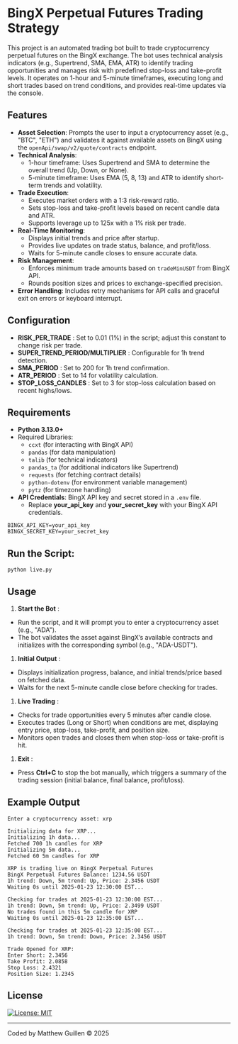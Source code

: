 # BingX Perpetual Futures Trading Strategy

This project is an automated trading bot built to trade cryptocurrency perpetual futures on the BingX exchange. The bot uses technical analysis indicators (e.g., Supertrend, SMA, EMA, ATR) to identify trading opportunities and manages risk with predefined stop-loss and take-profit levels. It operates on 1-hour and 5-minute timeframes, executing long and short trades based on trend conditions, and provides real-time updates via the console.

## Features

- **Asset Selection**: Prompts the user to input a cryptocurrency asset (e.g., "BTC", "ETH") and validates it against available assets on BingX using the `openApi/swap/v2/quote/contracts` endpoint.
- **Technical Analysis**:
  - 1-hour timeframe: Uses Supertrend and SMA to determine the overall trend (Up, Down, or None).
  - 5-minute timeframe: Uses EMA (5, 8, 13) and ATR to identify short-term trends and volatility.
- **Trade Execution**:
  - Executes market orders with a 1:3 risk-reward ratio.
  - Sets stop-loss and take-profit levels based on recent candle data and ATR.
  - Supports leverage up to 125x with a 1% risk per trade.
- **Real-Time Monitoring**:
  - Displays initial trends and price after startup.
  - Provides live updates on trade status, balance, and profit/loss.
  - Waits for 5-minute candle closes to ensure accurate data.
- **Risk Management**:
  - Enforces minimum trade amounts based on `tradeMinUSDT` from BingX API.
  - Rounds position sizes and prices to exchange-specified precision.
- **Error Handling**: Includes retry mechanisms for API calls and graceful exit on errors or keyboard interrupt.

## Configuration

* **RISK_PER_TRADE** : Set to 0.01 (1%) in the script; adjust this constant to change risk per trade.
* **SUPER_TREND_PERIOD/MULTIPLIER** : Configurable for 1h trend detection.
* **SMA_PERIOD** : Set to 200 for 1h trend confirmation.
* **ATR_PERIOD** : Set to 14 for volatility calculation.
* **STOP_LOSS_CANDLES** : Set to 3 for stop-loss calculation based on recent highs/lows.

## Requirements

- **Python 3.13.0+**
- Required Libraries:
  - `ccxt` (for interacting with BingX API)
  - `pandas` (for data manipulation)
  - `talib` (for technical indicators)
  - `pandas_ta` (for additional indicators like Supertrend)
  - `requests` (for fetching contract details)
  - `python-dotenv` (for environment variable management)
  - `pytz` (for timezone handling)
- **API Credentials**: BingX API key and secret stored in a `.env` file.
  - Replace **your_api_key** and **your_secret_key** with your BingX API credentials.

```.env
BINGX_API_KEY=your_api_key
BINGX_SECRET_KEY=your_secret_key
```

## Run the Script:

```
python live.py
```

## Usage

1. **Start the Bot** :

* Run the script, and it will prompt you to enter a cryptocurrency asset (e.g., "ADA").
* The bot validates the asset against BingX’s available contracts and initializes with the corresponding symbol (e.g., "ADA-USDT").

1. **Initial Output** :

* Displays initialization progress, balance, and initial trends/price based on fetched data.
* Waits for the next 5-minute candle close before checking for trades.

1. **Live Trading** :

* Checks for trade opportunities every 5 minutes after candle close.
* Executes trades (Long or Short) when conditions are met, displaying entry price, stop-loss, take-profit, and position size.
* Monitors open trades and closes them when stop-loss or take-profit is hit.

1. **Exit** :

* Press **Ctrl+C** to stop the bot manually, which triggers a summary of the trading session (initial balance, final balance, profit/loss).

## Example Output

```
Enter a cryptocurrency asset: xrp

Initializing data for XRP...
Initializing 1h data...
Fetched 700 1h candles for XRP
Initializing 5m data...
Fetched 60 5m candles for XRP

XRP is trading live on BingX Perpetual Futures
BingX Perpetual Futures Balance: 1234.56 USDT
1h trend: Down, 5m trend: Up, Price: 2.3456 USDT
Waiting 0s until 2025-01-23 12:30:00 EST...

Checking for trades at 2025-01-23 12:30:00 EST...
1h trend: Down, 5m trend: Up, Price: 2.3499 USDT
No trades found in this 5m candle for XRP
Waiting 0s until 2025-01-23 12:35:00 EST...

Checking for trades at 2025-01-23 12:35:00 EST...
1h trend: Down, 5m trend: Down, Price: 2.3456 USDT

Trade Opened for XRP:
Enter Short: 2.3456
Take Profit: 2.0858
Stop Loss: 2.4321
Position Size: 1.2345
```

## License

[![License: MIT](https://img.shields.io/badge/License-MIT-yellow.svg)](https://opensource.org/licenses/MIT)

---

Coded by Matthew Guillen © 2025
